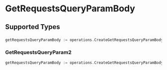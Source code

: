 # GetRequestsQueryParamBody


## Supported Types

### 

```go
getRequestsQueryParamBody := operations.CreateGetRequestsQueryParamBodyStr(string{/* values here */})
```

### GetRequestsQueryParam2

```go
getRequestsQueryParamBody := operations.CreateGetRequestsQueryParamBodyGetRequestsQueryParam2(operations.GetRequestsQueryParam2{/* values here */})
```


